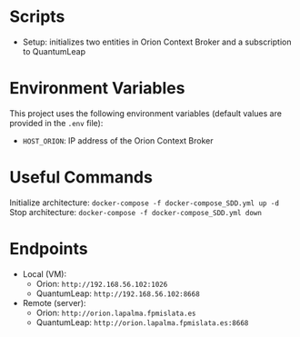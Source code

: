 # Scripts

- Setup: initializes two entities in Orion Context Broker and a subscription to QuantumLeap

# Environment Variables

This project uses the following environment variables (default values are provided in the `.env` file):

- `HOST_ORION`: IP address of the Orion Context Broker

# Useful Commands

Initialize architecture: `docker-compose -f docker-compose_SDD.yml up -d`
Stop architecture: `docker-compose -f docker-compose_SDD.yml down`

# Endpoints

- Local (VM):
    - Orion: `http://192.168.56.102:1026`
    - QuantumLeap: `http://192.168.56.102:8668`
- Remote (server):
    - Orion: `http://orion.lapalma.fpmislata.es`
    - QuantumLeap: `http://orion.lapalma.fpmislata.es:8668`
